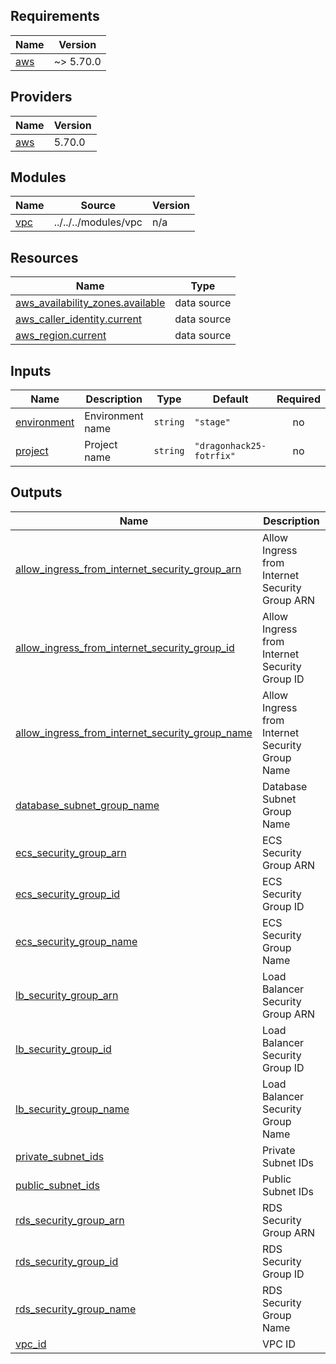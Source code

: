 <!-- BEGIN_TF_DOCS -->
## Requirements

| Name | Version |
|------|---------|
| <a name="requirement_aws"></a> [aws](#requirement\_aws) | ~> 5.70.0 |

## Providers

| Name | Version |
|------|---------|
| <a name="provider_aws"></a> [aws](#provider\_aws) | 5.70.0 |

## Modules

| Name | Source | Version |
|------|--------|---------|
| <a name="module_vpc"></a> [vpc](#module\_vpc) | ../../../modules/vpc | n/a |

## Resources

| Name | Type |
|------|------|
| [aws_availability_zones.available](https://registry.terraform.io/providers/hashicorp/aws/latest/docs/data-sources/availability_zones) | data source |
| [aws_caller_identity.current](https://registry.terraform.io/providers/hashicorp/aws/latest/docs/data-sources/caller_identity) | data source |
| [aws_region.current](https://registry.terraform.io/providers/hashicorp/aws/latest/docs/data-sources/region) | data source |

## Inputs

| Name | Description | Type | Default | Required |
|------|-------------|------|---------|:--------:|
| <a name="input_environment"></a> [environment](#input\_environment) | Environment name | `string` | `"stage"` | no |
| <a name="input_project"></a> [project](#input\_project) | Project name | `string` | `"dragonhack25-fotrfix"` | no |

## Outputs

| Name | Description |
|------|-------------|
| <a name="output_allow_ingress_from_internet_security_group_arn"></a> [allow\_ingress\_from\_internet\_security\_group\_arn](#output\_allow\_ingress\_from\_internet\_security\_group\_arn) | Allow Ingress from Internet Security Group ARN |
| <a name="output_allow_ingress_from_internet_security_group_id"></a> [allow\_ingress\_from\_internet\_security\_group\_id](#output\_allow\_ingress\_from\_internet\_security\_group\_id) | Allow Ingress from Internet Security Group ID |
| <a name="output_allow_ingress_from_internet_security_group_name"></a> [allow\_ingress\_from\_internet\_security\_group\_name](#output\_allow\_ingress\_from\_internet\_security\_group\_name) | Allow Ingress from Internet Security Group Name |
| <a name="output_database_subnet_group_name"></a> [database\_subnet\_group\_name](#output\_database\_subnet\_group\_name) | Database Subnet Group Name |
| <a name="output_ecs_security_group_arn"></a> [ecs\_security\_group\_arn](#output\_ecs\_security\_group\_arn) | ECS Security Group ARN |
| <a name="output_ecs_security_group_id"></a> [ecs\_security\_group\_id](#output\_ecs\_security\_group\_id) | ECS Security Group ID |
| <a name="output_ecs_security_group_name"></a> [ecs\_security\_group\_name](#output\_ecs\_security\_group\_name) | ECS Security Group Name |
| <a name="output_lb_security_group_arn"></a> [lb\_security\_group\_arn](#output\_lb\_security\_group\_arn) | Load Balancer Security Group ARN |
| <a name="output_lb_security_group_id"></a> [lb\_security\_group\_id](#output\_lb\_security\_group\_id) | Load Balancer Security Group ID |
| <a name="output_lb_security_group_name"></a> [lb\_security\_group\_name](#output\_lb\_security\_group\_name) | Load Balancer Security Group Name |
| <a name="output_private_subnet_ids"></a> [private\_subnet\_ids](#output\_private\_subnet\_ids) | Private Subnet IDs |
| <a name="output_public_subnet_ids"></a> [public\_subnet\_ids](#output\_public\_subnet\_ids) | Public Subnet IDs |
| <a name="output_rds_security_group_arn"></a> [rds\_security\_group\_arn](#output\_rds\_security\_group\_arn) | RDS Security Group ARN |
| <a name="output_rds_security_group_id"></a> [rds\_security\_group\_id](#output\_rds\_security\_group\_id) | RDS Security Group ID |
| <a name="output_rds_security_group_name"></a> [rds\_security\_group\_name](#output\_rds\_security\_group\_name) | RDS Security Group Name |
| <a name="output_vpc_id"></a> [vpc\_id](#output\_vpc\_id) | VPC ID |
<!-- END_TF_DOCS -->